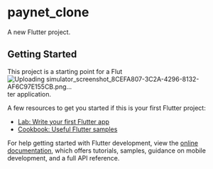 # paynet_clone

A new Flutter project.

## Getting Started

This project is a starting point for a Flut![Uploading simulator_screenshot_8CEFA807-3C2A-4296-8132-AF6C97E155CB.png…]()
ter application.

A few resources to get you started if this is your first Flutter project:

- [Lab: Write your first Flutter app](https://docs.flutter.dev/get-started/codelab)
- [Cookbook: Useful Flutter samples](https://docs.flutter.dev/cookbook)

For help getting started with Flutter development, view the
[online documentation](https://docs.flutter.dev/), which offers tutorials,
samples, guidance on mobile development, and a full API reference.
